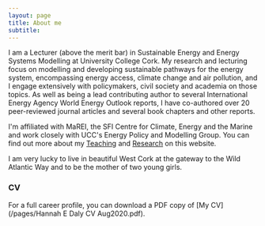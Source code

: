 ```yaml
---
layout: page
title: About me
subtitle:
---
```

I am a Lecturer (above the merit bar) in Sustainable Energy and Energy Systems Modelling at University College Cork. My research and lecturing focus on modelling and developing sustainable pathways for the energy system, encompassing energy access, climate change and air pollution, and I engage extensively with policymakers, civil society and academia on those topics. As well as being a lead contributing author to several International Energy Agency World Energy Outlook reports, I have co-authored over 20 peer-reviewed journal articles and several book chapters and other reports.

I'm affiliated with MaREI, the SFI Centre for Climate, Energy and the Marine and work closely with UCC's Energy Policy and Modelling Group. You can find out more about my [Teaching](/pages/teaching/) and [Research](/pages/research) on this website.

I am very lucky to live in beautiful West Cork at the gateway to the Wild Atlantic Way and to be the mother of two young girls.

### CV
For a full career profile, you can download a PDF copy of [My CV](/pages/Hannah E Daly CV Aug2020.pdf).

